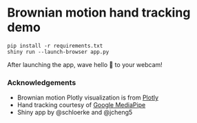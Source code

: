 # Brownian motion hand tracking demo

```
pip install -r requirements.txt
shiny run --launch-browser app.py
```

After launching the app, wave hello 👋 to your webcam!

### Acknowledgements

* Brownian motion Plotly visualization is from [Plotly](https://plotly.com/python/3d-line-plots/)
* Hand tracking courtesy of [Google MediaPipe](https://developers.google.com/mediapipe/solutions/vision/hand_landmarker)
* Shiny app by @schloerke and @jcheng5
